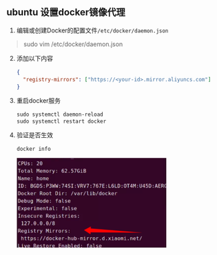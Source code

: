## ubuntu 设置docker镜像代理

1. 编辑或创建Docker的配置文件`/etc/docker/daemon.json`

> sudo vim /etc/docker/daemon.json

2. 添加以下内容
   
   ```json
   {
     "registry-mirrors": ["https://<your-id>.mirror.aliyuncs.com"]
   }
   ```

3. 重启docker服务
   
   ```shell
   sudo systemctl daemon-reload
   sudo systemctl restart docker
   ```

4. 验证是否生效
   
   ```shell
   docker info
   ```
   
   <img src="../../../../assets/2025-01-26-11-41-50-image.png" title="" alt="" width="347">


